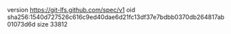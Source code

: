 version https://git-lfs.github.com/spec/v1
oid sha256:1540d727526c616c9ed40dae6d21fc13df37e7bdbb0370db264817ab01073d6d
size 33812
